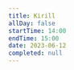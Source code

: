 ```yaml
---
title: Kirill
allDay: false
startTime: 14:00
endTime: 15:00
date: 2023-06-12
completed: null
---
```

